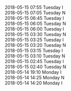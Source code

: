 2018-05-15 07:55 Tuesday  I  
2018-05-15 07:05 Tuesday  N  
2018-05-15 06:45 Tuesday  I  
2018-05-15 06:05 Tuesday  N  
2018-05-15 06:00 Tuesday  I  
2018-05-15 03:30 Tuesday  N  
2018-05-15 03:25 Tuesday  I  
2018-05-15 03:20 Tuesday  N  
2018-05-15 03:15 Tuesday  I  
2018-05-15 03:10 Tuesday  N  
2018-05-15 02:45 Tuesday  I  
2018-05-15 02:40 Tuesday  N  
2018-05-14 19:10 Monday  I  
2018-05-14 14:25 Monday  N  
2018-05-14 14:20 Monday  I  

